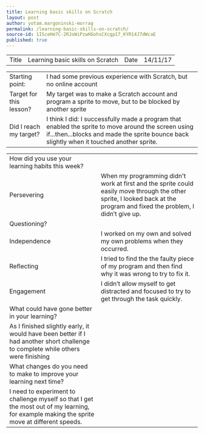 ```yaml
---
title: Learning basic skills on Scratch
layout: post
author: yotam.margoninski-morrag
permalink: /learning-basic-skills-on-scratch/
source-id: 1ISceHm7C-2RJoWiPzwHGohsCXcgp17_KYR14J7dWcaE
published: true
---
```

<table>
  <tr>
    <td>Title</td>
    <td>Learning basic skills on Scratch</td>
    <td>Date</td>
    <td>14/11/17</td>
  </tr>
</table>


<table>
  <tr>
    <td>Starting point:</td>
    <td>I had some previous experience with Scratch, but no online account</td>
  </tr>
  <tr>
    <td>Target for this lesson?</td>
    <td>My target was to make a Scratch account and program a sprite to move, but to be blocked by another sprite</td>
  </tr>
  <tr>
    <td>Did I reach my target? </td>
    <td>I think I did: I successfully made a program that enabled the sprite to move around the screen using if...then...blocks and made the sprite bounce back slightly when it touched another sprite.</td>
  </tr>
</table>


<table>
  <tr>
    <td>How did you use your learning habits this week?</td>
    <td></td>
  </tr>
  <tr>
    <td>Persevering</td>
    <td>When my programming didn't work at first and the sprite could easily move through the other sprite, I looked back at the program and fixed the problem, I didn’t give up.</td>
  </tr>
  <tr>
    <td>Questioning?</td>
    <td></td>
  </tr>
  <tr>
    <td>Independence</td>
    <td>I worked on my own and solved my own problems when they occurred.</td>
  </tr>
  <tr>
    <td>Reflecting</td>
    <td>I tried to find the the faulty piece of my program and then find why it was wrong to try to fix it.</td>
  </tr>
  <tr>
    <td>Engagement</td>
    <td>I didn’t allow myself to get distracted and focused to try to get through the task quickly.</td>
  </tr>
  <tr>
    <td>What could have gone better in your learning?</td>
    <td></td>
  </tr>
  <tr>
    <td>As I finished slightly early, it would have been better if I had another short challenge to complete while others were finishing</td>
    <td></td>
  </tr>
  <tr>
    <td>What changes do you need to make to improve your learning next time?</td>
    <td></td>
  </tr>
  <tr>
    <td>I need to experiment to challenge myself so that I get the most out of my learning, for example making the sprite move at different speeds.</td>
    <td></td>
  </tr>
</table>


